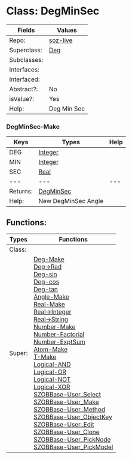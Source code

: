 
# Class:	DegMinSec

| Fields | Values |
| --------- | --------- |
| Repo: | [soz-live](/repos/soz-live.html) |
| Superclass: | [Deg](Deg.html) |
| Subclasses: |  |
| Interfaces: |  |
| Interfaced: |  |
| Abstract?: | No |
| isValue?: | Yes |
| Help: | Deg Min Sec |

### DegMinSec-Make

| Keys | Types | Help |
| --------- | --------- | --------- |
| DEG | [Integer](Integer.html) |  |
| MIN | [Integer](Integer.html) |  |
| SEC | [Real](Real.html) |  |
| --- | --- | --- |
| Returns: | [DegMinSec](DegMinSec.html) |
| Help: | New DegMinSec Angle |


## Functions:

| Types | Functions |
| --------- | --------- |
| Class: |  |
| Super: | [Deg-Make](Deg.html) <br> [Deg->Rad](Deg.html) <br> [Deg-sin](Deg.html) <br> [Deg-cos](Deg.html) <br> [Deg-tan](Deg.html) <br> [Angle-Make](Angle.html) <br> [Real-Make](Real.html) <br> [Real->Integer](Real.html) <br> [Real->String](Real.html) <br> [Number-Make](Number.html) <br> [Number-Factorial](Number.html) <br> [Number-ExptSum](Number.html) <br> [Atom-Make](Atom.html) <br> [T-Make](T.html) <br> [Logical-AND](Logical.html) <br> [Logical-OR](Logical.html) <br> [Logical-NOT](Logical.html) <br> [Logical-XOR](Logical.html) <br> [SZOBBase-User_Select](SZOBBase.html) <br> [SZOBBase-User_Make](SZOBBase.html) <br> [SZOBBase-User_Method](SZOBBase.html) <br> [SZOBBase-User_ObjectKey](SZOBBase.html) <br> [SZOBBase-User_Edit](SZOBBase.html) <br> [SZOBBase-User_Clone](SZOBBase.html) <br> [SZOBBase-User_PickNode](SZOBBase.html) <br> [SZOBBase-User_PickModel](SZOBBase.html) |


